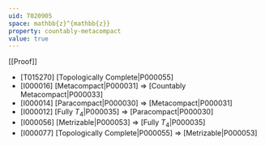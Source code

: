 ```yaml
---
uid: T020905
space: mathbb{z}^{mathbb{z}}
property: countably-metacompact
value: true
---
```

[[Proof]]

* [T015270] [Topologically Complete|P000055]
* [I000016] [Metacompact|P000031] => [Countably Metacompact|P000033]
* [I000014] [Paracompact|P000030] => [Metacompact|P000031]
* [I000012] [Fully $T_4$|P000035] => [Paracompact|P000030]
* [I000056] [Metrizable|P000053] => [Fully $T_4$|P000035]
* [I000077] [Topologically Complete|P000055] => [Metrizable|P000053]

